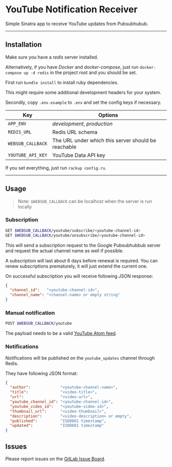 # YouTube Notification Receiver

Simple Sinatra app to receive YouTube updates from Pubsubhubub.

---

## Installation

Make sure you have a *redis* server installed.

Alternatively, if you have *Docker* and *docker-compose*, just run
`docker-compose up -d redis` in the project root and you should be set.

First run `bundle install` to install ruby dependencies.

This might require some additional development headers for your system.

Secondly, copy `.env.example` to `.env` and set the config keys if necessary.

Key               | Options
----------------- | -----------------------
`APP_ENV`         | *development*, *production*
`REDIS_URL`       | Redis URL schema
`WEBSUB_CALLBACK` | The URL under which this server should be reachable
`YOUTUBE_API_KEY` | YouTube Data API key

If you set everything, just run `rackup config.ru`.

---

## Usage

> Note: `$WEBSUB_CALLBACK` can be localhost when the server is run locally

### Subscription

```sh
GET $WEBSUB_CALLBACK/youtube/subscribe/<youtube-channel-id>
GET $WEBSUB_CALLBACK/youtube/unsubscribe/<youtube-channel-id>
```

This will send a subscription request to the Google Pubsubhubbub server
and request the actual channel name as well if possible.

A subscription will last about 6 days before renewal is required.
You can renew subscriptions prematurely, it will just extend the current one.

On successful subscription you will receive following JSON response:

```json
{
  "channel_id":   "<youtube-channel-id>",
  "channel_name": "<channel-name> or empty string"
}
```

### Manual notification

```sh
POST $WEBSUB_CALLBACK/youtube
```

The payload needs to be a valid [YouTube Atom feed][youtube_push_notifs].

### Notifications

Notifications will be published on the `youtube_updates` channel through Redis.

They have following JSON format:

```json
{
  "author":             "<youtube-channel-name>",
  "title":              "<video-title>",
  "url":                "<video-url>",
  "youtube_channel_id": "<youtube-channel-id>",
  "youtube_video_id":   "<youtube-video-id>",
  "thumbnail_url":      "<video-thumbnail>",
  "description":        "<video-description> or empty",
  "published":          "ISO8601 timestamp",
  "updated":            "ISO8601 timestamp"
}
```

## Issues

Please report issues on the [GitLab Issue Board](https://gitlab.com/valeth/youtube-notification-receiver/issues).

[youtube_push_notifs]: https://developers.google.com/youtube/v3/guides/push_notifications